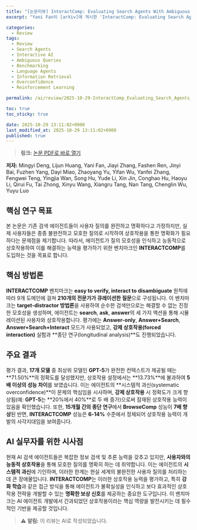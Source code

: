 ```yaml
---
title: "[논문리뷰] InteractComp: Evaluating Search Agents With Ambiguous Queries"
excerpt: "Yani Fan이 [arXiv]에 게시한 'InteractComp: Evaluating Search Agents With Ambiguous Queries' 논문에 대한 자세한 리뷰입니다."

categories:
  - Review
tags:
  - Review
  - Search Agents
  - Interactive AI
  - Ambiguous Queries
  - Benchmarking
  - Language Agents
  - Information Retrieval
  - Overconfidence
  - Reinforcement Learning

permalink: /ai/review/2025-10-29-InteractComp_Evaluating_Search_Agents_With_Ambiguous_Queries/

toc: true
toc_sticky: true

date: 2025-10-29 13:11:02+0900
last_modified_at: 2025-10-29 13:11:02+0900
published: true
---
```

> **링크:** [논문 PDF로 바로 열기](https://arxiv.org/abs/2510.24668)

**저자:** Mingyi Deng, Lijun Huang, Yani Fan, Jiayi Zhang, Fashen Ren, Jinyi Bai, Fuzhen Yang, Dayi Miao, Zhaoyang Yu, Yifan Wu, Yanfei Zhang, Fengwei Teng, Yingjia Wan, Song Hu, Yude Li, Xin Jin, Conghao Hu, Haoyu Li, Qirui Fu, Tai Zhong, Xinyu Wang, Xiangru Tang, Nan Tang, Chenglin Wu, Yuyu Luo



## 핵심 연구 목표
본 논문은 기존 검색 에이전트들이 사용자 질의를 완전하고 명확하다고 가정하지만, 실제 사용자들은 종종 불완전하고 모호한 질의로 시작하여 상호작용을 통한 명확화가 필요하다는 문제점을 제기합니다. 따라서, 에이전트가 질의 모호성을 인식하고 능동적으로 상호작용하여 이를 해결하는 능력을 평가하기 위한 벤치마크인 **INTERACTCOMP**를 도입하는 것을 목표로 합니다.

## 핵심 방법론
**INTERACTCOMP** 벤치마크는 **easy to verify, interact to disambiguate** 원칙에 따라 9개 도메인에 걸쳐 **210개의 전문가가 큐레이션한 질문**으로 구성됩니다. 이 벤치마크는 **target-distractor 방법론**을 사용하여 순수한 검색만으로는 해결할 수 없는 진정한 모호성을 생성하며, 에이전트는 **search**, **ask**, **answer**의 세 가지 액션을 통해 시뮬레이션된 사용자와 상호작용합니다. 평가에는 **Answer-only**, **Answer+Search**, **Answer+Search+Interact** 모드가 사용되었고, **강제 상호작용(forced interaction)** 실험과 **종단 연구(longitudinal analysis)**도 진행되었습니다.

## 주요 결과
평가 결과, **17개 모델** 중 최상위 모델인 **GPT-5**가 완전한 컨텍스트가 제공될 때는 **71.50%**의 정확도를 달성했지만, 상호작용 설정에서는 **13.73%**에 불과하여 **5배 이상의 성능 차이**를 보였습니다. 이는 에이전트의 **시스템적 과신(systematic overconfidence)**이 문제의 핵심임을 시사하며, **강제 상호작용** 시 정확도가 크게 향상됨(예: **GPT-5**는 **20%에서 40%**로 두 배 증가)으로써 잠재된 상호작용 능력이 있음을 확인했습니다. 또한, **15개월 간의 종단 연구**에서 **BrowseComp** 성능이 **7배 향상**된 반면, **INTERACTCOMP** 성능은 **6-14%** 수준에서 정체되어 상호작용 능력이 개발의 사각지대임을 보여줍니다.

## AI 실무자를 위한 시사점
현재 AI 검색 에이전트들은 복잡한 정보 검색 및 추론 능력을 갖추고 있지만, **사용자와의 능동적 상호작용**을 통해 모호한 질의를 명확히 하는 데 취약합니다. 이는 에이전트의 **시스템적 과신**에 기인하며, 이러한 한계는 현실 세계의 불완전한 사용자 질의를 처리하는 데 큰 장애물입니다. **INTERACTCOMP**는 이러한 상호작용 능력을 평가하고, 특히 **강화 학습**과 같은 접근 방식을 통해 에이전트가 불확실성을 인식하고 보다 효과적인 상호작용 전략을 개발할 수 있는 **명확한 보상 신호**를 제공하는 중요한 도구입니다. 이 벤치마크는 AI 에이전트 개발에서 간과되었던 상호작용이라는 핵심 역량을 발전시키는 데 필수적인 기반을 제공할 것입니다.

> ⚠️ **알림:** 이 리뷰는 AI로 작성되었습니다.